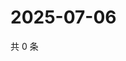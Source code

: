 # 2025-07-06

共 0 条

<!-- BEGIN ZHIHUQUESTIONS -->
<!-- 最后更新时间 Sun Jul 06 2025 20:20:15 GMT+0800 (China Standard Time) -->

<!-- END ZHIHUQUESTIONS -->
